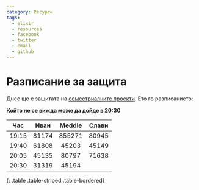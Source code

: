 ```yaml
---
category: Ресурси
tags:
  - elixir
  - resources
  - facebook
  - twitter
  - email
  - github
---
```


# Разписание за защита

Днес ще е защитата на [семестриалните проекти](https://elixir-lang.bg/posts/project_one).
Ето го разписанието:

**Който не се вижда може да дойде в 20:30**

|Час|Иван|Meddle|Слави|
|:-:|:-:|:-:|:-:|
|19:15|81174|855271|80945|
|19:40|61808|45203|45149|
|20:05|45135|80797|71638|
|20:30|31319|45194|    |
{: .table .table-striped .table-bordered}
